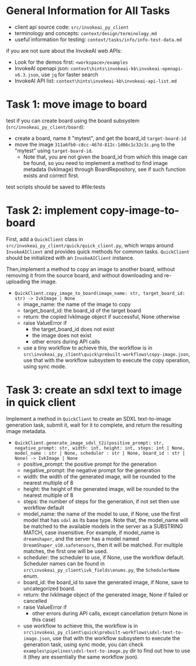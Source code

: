 # General Information for All Tasks

- client api source code: `src/invokeai_py_client`
- terminology and concepts: `context/design/terminology.md`
- useful information for testing: `context/tasks/info/info-test-data.md`

if you are not sure about the InvokeAI web APIs:
- Look for the demos first: `<workspace>/examples`
- InvokeAI openapi json: `context\hints\invokeai-kb\invokeai-openapi-v6.3.json`, use `jq` for faster search
- InvokeAI API list: `context\hints\invokeai-kb\invokeai-api-list.md`

# Task 1: move image to board

test if you can create board using the board subsystem (`src/invokeai_py_client/board`):
- create a board, name it "mytest", and get the board_id `target-board-id`
- move the image `311a6fb0-c8cc-467d-812c-1d66c1c32c1c.png` to the "mytest" using `target-board-id`. 
  - Note that, you are not given the board_id from which this image can be found, so you need to implement a method to find image metadata (IvkImage) through BoardRepository, see if such function exists and correct first.

test scripts should be saved to #file:tests 

# Task 2: implement copy-image-to-board

First, add a `QuickClient` class in `src/invokeai_py_client/quick/quick_client.py`, which wraps around `InvokeAIClient` and provides quick methods for common tasks. `QuickClient` should be initialized with an `InvokeAIClient` instance.

Then,implement a method to copy an image to another board, without removing it from the source board, and without downloading and re-uploading the image. 
- `QuickClient.copy_image_to_board(image_name: str, target_board_id: str) -> IvkImage | None`
  - image_name: the name of the image to copy
  - target_board_id: the board_id of the target board
  - return: the copied IvkImage object if successful, None otherwise
  - raise ValueError if 
    - the target_board_id does not exist
    - the image does not exist
    - other errors during API calls
  - use a tiny workflow to achieve this, the workflow is in `src\invokeai_py_client\quick\prebuilt-workflows\copy-image.json`, use that with the workflow subsystem to execute the copy operation, using sync mode.

# Task 3: create an sdxl text to image in quick client

Implement a method in `QuickClient` to create an SDXL text-to-image generation task, submit it, wait for it to complete, and return the resulting image metadata.
- `QuickClient.generate_image_sdxl_t2i(positive_prompt: str, negative_prompt: str, width: int, height: int, steps: int | None, model_name : str | None, scheduler : str | None, board_id : str | None) -> IvkImage | None`
  - positive_prompt: the positive prompt for the generation
  - negative_prompt: the negative prompt for the generation
  - width: the width of the generated image, will be rounded to the nearest multiple of 8
  - height: the height of the generated image, will be rounded to the nearest multiple of 8
  - steps: the number of steps for the generation, if not set then use workflow default
  - model_name: the name of the model to use, if None, use the first model that has `sdxl` as its base type. Note that, the model_name will be matched to the available models in the server as a SUBSTRING MATCH, case insensitive. For example, if model_name is `dreamshaper`, and the server has a model named `DreamShaper_v10.safetensors`, then it will be matched. For multiple matches, the first one will be used.
  - scheduler: the scheduler to use, if None, use the workflow default. Scheduler names can be found in `src\invokeai_py_client\ivk_fields\enums.py`, the `SchedulerName` enum.
  - board_id: the board_id to save the generated image, if None, save to uncategorized board.
  - return: the IvkImage object of the generated image, None if failed or cancelled
  - raise ValueError if 
    - other errors during API calls, except cancellation (return None in this case)
  - use workflow to achieve this, the workflow is in `src\invokeai_py_client\quick\prebuilt-workflows\sdxl-text-to-image.json`, use that with the workflow subsystem to execute the generation task, using sync mode, you can check `examples\pipelines\sdxl-text-to-image.py` dir to find out how to use it (they are essentially the same workflow json).
